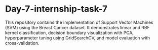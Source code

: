 # Day-7-internship-task-7
 This repository contains the implementation of Support Vector Machines (SVM) using the Breast Cancer dataset. It demonstrates linear and RBF kernel classification, decision boundary visualization with PCA, hyperparameter tuning using GridSearchCV, and model evaluation with cross-validation.
